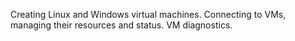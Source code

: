 Creating Linux and Windows virtual machines. Connecting to VMs, managing their resources and status. VM diagnostics.